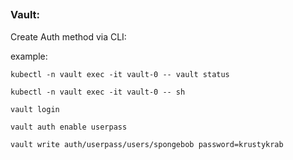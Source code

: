 ##

### Vault:

Create Auth method via CLI:


example:
```
kubectl -n vault exec -it vault-0 -- vault status

kubectl -n vault exec -it vault-0 -- sh

vault login

vault auth enable userpass

vault write auth/userpass/users/spongebob password=krustykrab



```

